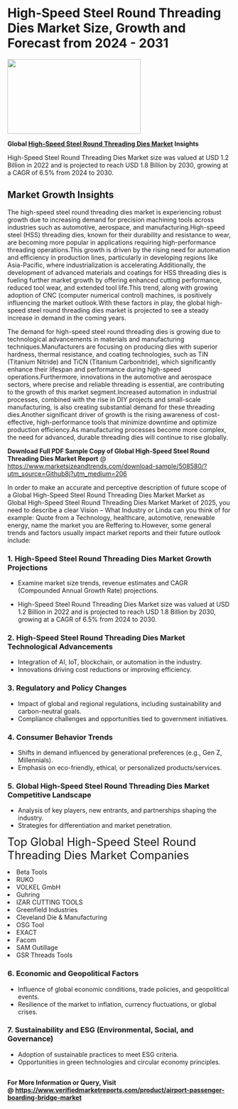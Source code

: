 <H1>High-Speed Steel Round Threading Dies Market Size, Growth and Forecast from 2024 - 2031</H1><img class="aligncenter size-medium wp-image-584254" src="https://thirdeyenews.in/wp-content/uploads/2024/09/Global-Market-Research-300x168.jpeg" alt="" width="300" height="168" /><p><strong>Global&nbsp;<a href="https://www.marketsizeandtrends.com/download-sample/508580/?utm_source=Github8j?utm_medium=206">High-Speed Steel Round Threading Dies Market</a> Insights</strong></p><p>High-Speed Steel Round Threading Dies Market size was valued at USD 1.2 Billion in 2022 and is projected to reach USD 1.8 Billion by 2030, growing at a CAGR of 6.5% from 2024 to 2030.</p><p><h2>Market Growth Insights</h2> <p>The high-speed steel round threading dies market is experiencing robust growth due to increasing demand for precision machining tools across industries such as automotive, aerospace, and manufacturing.High-speed steel (HSS) threading dies, known for their durability and resistance to wear, are becoming more popular in applications requiring high-performance threading operations.This growth is driven by the rising need for automation and efficiency in production lines, particularly in developing regions like Asia-Pacific, where industrialization is accelerating.Additionally, the development of advanced materials and coatings for HSS threading dies is fueling further market growth by offering enhanced cutting performance, reduced tool wear, and extended tool life.This trend, along with growing adoption of CNC (computer numerical control) machines, is positively influencing the market outlook.With these factors in play, the global high-speed steel round threading dies market is projected to see a steady increase in demand in the coming years.</p> <p>The demand for high-speed steel round threading dies is growing due to technological advancements in materials and manufacturing techniques.Manufacturers are focusing on producing dies with superior hardness, thermal resistance, and coating technologies, such as TiN (Titanium Nitride) and TiCN (Titanium Carbonitride), which significantly enhance their lifespan and performance during high-speed operations.Furthermore, innovations in the automotive and aerospace sectors, where precise and reliable threading is essential, are contributing to the growth of this market segment.Increased automation in industrial processes, combined with the rise in DIY projects and small-scale manufacturing, is also creating substantial demand for these threading dies.Another significant driver of growth is the rising awareness of cost-effective, high-performance tools that minimize downtime and optimize production efficiency.As manufacturing processes become more complex, the need for advanced, durable threading dies will continue to rise globally.<p><span class=""><strong>Download Full PDF Sample Copy of Global High-Speed Steel Round Threading Dies Market Report</strong> @ <a href="https://www.marketsizeandtrends.com/download-sample/508580/?utm_source=Github8j?utm_medium=206" target="_blank">https://www.marketsizeandtrends.com/download-sample/508580/?utm_source=Github8j?utm_medium=206</a></span></p><p>In order to make an accurate and perceptive description of future scope of a Global&nbsp;High-Speed Steel Round Threading Dies Market Market as Global&nbsp;High-Speed Steel Round Threading Dies Market Market of 2025, you need to describe a clear Vision &ndash; What Industry or Linda can you think of for example: Quote from a Technology, healthcare, automotive, renewable energy, name the market you are Reffering to.However, some general trends and factors usually impact market reports and their future outlook include:</p><h3>1.&nbsp;<strong>High-Speed Steel Round Threading Dies Market Growth Projections</strong></h3><ul><li>Examine market size trends, revenue estimates and CAGR (Compounded Annual Growth Rate) projections.</li><li><p>High-Speed Steel Round Threading Dies Market size was valued at USD 1.2 Billion in 2022 and is projected to reach USD 1.8 Billion by 2030, growing at a CAGR of 6.5% from 2024 to 2030.</p></li></ul><h3>2.&nbsp;<strong>High-Speed Steel Round Threading Dies Market Technological Advancements</strong></h3><ul><li>Integration of AI, IoT, blockchain, or automation in the industry.</li><li>Innovations driving cost reductions or improving efficiency.</li></ul><h3>3.&nbsp;<strong>Regulatory and Policy Changes</strong></h3><ul><li>Impact of global and regional regulations, including sustainability and carbon-neutral goals.</li><li>Compliance challenges and opportunities tied to government initiatives.</li></ul><h3>4.&nbsp;<strong>Consumer Behavior Trends</strong></h3><ul><li>Shifts in demand influenced by generational preferences (e.g., Gen Z, Millennials).</li><li>Emphasis on eco-friendly, ethical, or personalized products/services.</li></ul><h3>5.&nbsp;<strong>Global High-Speed Steel Round Threading Dies Market Competitive Landscape</strong></h3><ul><li>Analysis of key players, new entrants, and partnerships shaping the industry.</li><li>Strategies for differentiation and market penetration.</li></ul><p data-pm-slice="1 1 []"><span style="color: inherit; font-family: inherit; font-size: 25px;">Top Global High-Speed Steel Round Threading Dies Market Companies</span></p><div class="" data-test-id=""><p><li>Beta Tools</li><li> RUKO</li><li> VOLKEL GmbH</li><li> Guhring</li><li> IZAR CUTTING TOOLS</li><li> Greenfield Industries</li><li> Cleveland Die & Manufacturing</li><li> OSG Tool</li><li> EXACT</li><li> Facom</li><li> SAM Outillage</li><li> GSR Threads Tools</li></p></div><h3>6.&nbsp;<strong>Economic and Geopolitical Factors</strong></h3><ul><li>Influence of global economic conditions, trade policies, and geopolitical events.</li><li>Resilience of the market to inflation, currency fluctuations, or global crises.</li></ul><h3>7.&nbsp;<strong>Sustainability and ESG (Environmental, Social, and Governance)</strong></h3><ul><li>Adoption of sustainable practices to meet ESG criteria.</li><li>Opportunities in green technologies and circular economy principles.</li></ul><h2><strong style="font-size: 14px;">For More Information or Query, Visit @&nbsp;</strong><a style="background-color: #ffffff; font-size: 14px;" href="https://www.marketsizeandtrends.com/report/high-speed-steel-round-threading-dies-market/" target="_blank">https://www.verifiedmarketreports.com/product/airport-passenger-boarding-bridge-market</a></h2>